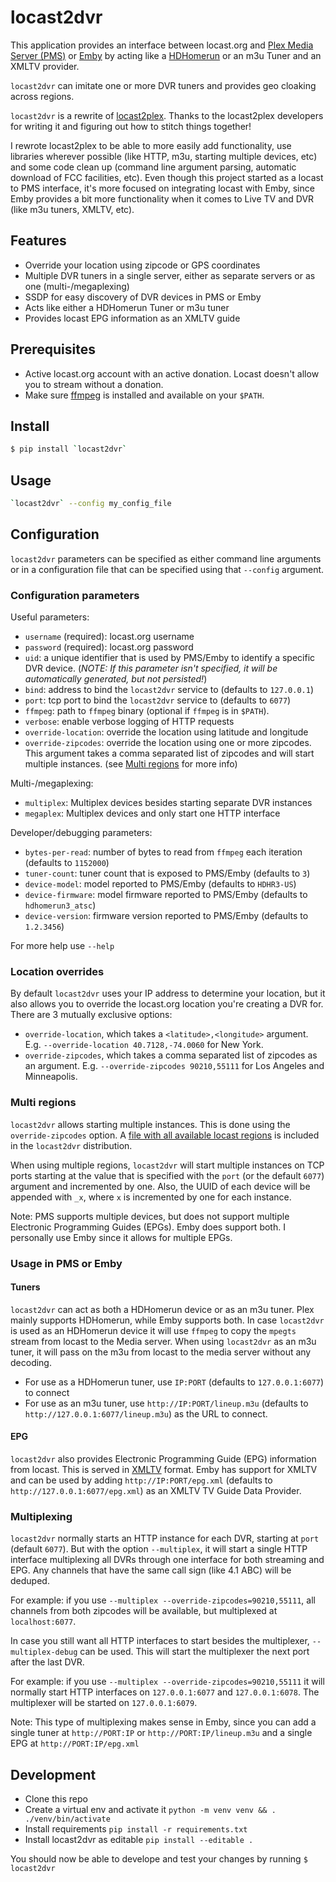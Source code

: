 # locast2dvr

This application provides an interface between locast.org and [Plex Media Server (PMS)](https://plex.tv) or [Emby](https://emby.media) by acting like a [HDHomerun](https://www.silicondust.com/) or an m3u Tuner and an XMLTV provider.

`locast2dvr` can imitate one or more DVR tuners and provides geo cloaking across regions.

`locast2dvr` is a rewrite of [locast2plex](https://github.com/tgorgdotcom/locast2plex). Thanks to the locast2plex developers for writing it and figuring out how to stitch things together!

I rewrote locast2plex to be able to more easily add functionality, use libraries wherever possible (like HTTP, m3u, starting multiple devices, etc) and some code clean up (command line argument parsing, automatic download of FCC facilities, etc). Even though this project started as a locast to PMS interface, it's more focused on integrating locast with Emby, since Emby provides a bit more functionality when it comes to Live TV and DVR (like m3u tuners, XMLTV, etc).

## Features
- Override your location using zipcode or GPS coordinates
- Multiple DVR tuners in a single server, either as separate servers or as one (multi-/megaplexing)
- SSDP for easy discovery of DVR devices in PMS or Emby
- Acts like either a HDHomerun Tuner or m3u tuner
- Provides locast EPG information as an XMLTV guide

## Prerequisites
- Active locast.org account with an active donation. Locast doesn't allow you to stream without a donation.
- Make sure [ffmpeg](https://ffmpeg.org/) is installed and available on your `$PATH`.

## Install
```sh
$ pip install `locast2dvr`
```

## Usage
```sh
`locast2dvr` --config my_config_file
```

## Configuration
`locast2dvr` parameters can be specified as either command line arguments or in a configuration file that can be specified using that `--config` argument.

### Configuration parameters

Useful parameters:

- `username` (required): locast.org username
- `password` (required): locast.org password
- `uid`: a unique identifier that is used by PMS/Emby to identify a specific DVR device. (*NOTE: If this parameter isn't specified, it will be automatically generated, but not persisted!*)
- `bind`: address to bind the `locast2dvr` service to (defaults to `127.0.0.1`)
- `port`: tcp port to bind the `locast2dvr` service to (defaults to `6077`)
- `ffmpeg`: path to `ffmpeg` binary (optional if `ffmpeg` is in `$PATH`).
- `verbose`: enable verbose logging of HTTP requests
- `override-location`: override the location using latitude and longitude
- `override-zipcodes`: override the location using one or more zipcodes. This argument takes a comma separated list of zipcodes and will start multiple instances. (see [Multi regions](#multi_regions) for more info)

Multi-/megaplexing:
- `multiplex`: Multiplex devices besides starting separate DVR instances
- `megaplex`: Multiplex devices and only start one HTTP interface

Developer/debugging parameters:
- `bytes-per-read`: number of bytes to read from `ffmpeg` each iteration (defaults to `1152000`)
- `tuner-count`: tuner count that is exposed to PMS/Emby (defaults to `3`)
- `device-model`: model reported to PMS/Emby (defaults to `HDHR3-US`)
- `device-firmware`: model firmware reported to PMS/Emby (defaults to `hdhomerun3_atsc`)
- `device-version`: firmware version reported to PMS/Emby (defaults to `1.2.3456`)

For more help use `--help`
### Location overrides

By default `locast2dvr` uses your IP address to determine your location, but it also allows you to override the locast.org location you're creating a DVR for. There are 3 mutually exclusive options:

- `override-location`, which takes a `<latitude>,<longitude>` argument. E.g. `--override-location 40.7128,-74.0060` for New York.
- `override-zipcodes`, which takes a comma separated list of zipcodes as an argument. E.g. `--override-zipcodes 90210,55111` for Los Angeles and Minneapolis.

### <a name="multi_region"></a>Multi regions

`locast2dvr` allows starting multiple instances. This is done using the `override-zipcodes` option. A [file with all available locast regions](https://github.com/wouterdebie/`locast2dvr`/blob/main/regions) is included in the `locast2dvr` distribution.

When using multiple regions, `locast2dvr` will start multiple instances on TCP ports starting at the value that is specified with the `port` (or the default `6077`) argument and incremented by one. Also, the UUID of each device will be appended with `_x`, where `x` is incremented by one for each instance.

Note: PMS supports multiple devices, but does not support multiple Electronic Programming Guides (EPGs). Emby does support both. I personally use Emby since it allows for multiple EPGs.

### Usage in PMS or Emby

#### Tuners
`locast2dvr` can act as both a HDHomerun device or as an m3u tuner. Plex mainly supports HDHomerun, while Emby supports both. In case `locast2dvr` is used as an HDHomerun device it will use `ffmpeg` to copy the `mpegts` stream from locast to the Media server. When using `locast2dvr` as an m3u tuner, it will pass on the m3u from locast to the media server without any decoding.

- For use as a HDHomerun tuner, use `IP:PORT` (defaults to `127.0.0.1:6077`) to connect
- For use as an m3u tuner, use `http://IP:PORT/lineup.m3u` (defaults to `http://127.0.0.1:6077/lineup.m3u`) as the URL to connect.

#### EPG
`locast2dvr` also provides Electronic Programming Guide (EPG) information from locast. This is served in [XMLTV](http://wiki.xmltv.org/) format. Emby has support for XMLTV and can be used by adding `http://IP:PORT/epg.xml`  (defaults to `http://127.0.0.1:6077/epg.xml`) as an XMLTV TV Guide Data Provider.

### Multiplexing

`locast2dvr` normally starts an HTTP instance for each DVR, starting at `port` (default `6077`). But with the option `--multiplex`, it will start a single HTTP interface multiplexing all DVRs through one interface for both streaming and EPG. Any channels that have the same call sign (like 4.1 ABC) will be deduped.

For example: if you use `--multiplex --override-zipcodes=90210,55111`, all channels from both zipcodes will be available, but multiplexed at `localhost:6077`.

In case you still want all HTTP interfaces to start besides the multiplexer, `--multiplex-debug` can be used. This will start the multiplexer the next port after the last DVR.

For example: if you use `--multiplex --override-zipcodes=90210,55111` it will normally start HTTP interfaces on `127.0.0.1:6077` and `127.0.0.1:6078`. The multiplexer will be started on `127.0.0.1:6079`.

Note: This type of multiplexing makes sense in Emby, since you can add a single tuner at `http://PORT:IP` or `http://PORT:IP/lineup.m3u` and a single EPG at `http://PORT:IP/epg.xml`

## Development
- Clone this repo
- Create a virtual env and activate it `python -m venv venv && . ./venv/bin/activate`
- Install requirements `pip install -r requirements.txt`
- Install locast2dvr as editable `pip install --editable .`

You should now be able to develope and test your changes by running `$ locast2dvr`
